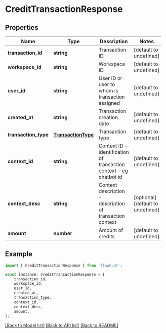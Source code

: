 # CreditTransactionResponse


## Properties

Name | Type | Description | Notes
------------ | ------------- | ------------- | -------------
**transaction_id** | **string** | Transaction ID | [default to undefined]
**workspace_id** | **string** | Workspace ID | [default to undefined]
**user_id** | **string** | User ID or user to whom is transaction assigned | [default to undefined]
**created_at** | **string** | Transaction creation date | [default to undefined]
**transaction_type** | [**TransactionType**](TransactionType.md) | Transaction type | [default to undefined]
**context_id** | **string** | Context ID - identification of transaction context - eg chatbot id | [default to undefined]
**context_desc** | **string** | Context description - description of transaction context | [optional] [default to undefined]
**amount** | **number** | Amount of credits | [default to undefined]

## Example

```typescript
import { CreditTransactionResponse } from 'flowhunt';

const instance: CreditTransactionResponse = {
    transaction_id,
    workspace_id,
    user_id,
    created_at,
    transaction_type,
    context_id,
    context_desc,
    amount,
};
```

[[Back to Model list]](../README.md#documentation-for-models) [[Back to API list]](../README.md#documentation-for-api-endpoints) [[Back to README]](../README.md)
